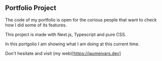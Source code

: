 ## Portfolio Project

The code of my portfolio is open for the corious people that want to check how I did some of its features.

This project is made with Next.js, Typescript and pure CSS.

In this portgolio I am showing what I am doing at this current time.

Don't hesitate and visit (my web)[https://jaumeivars.dev]